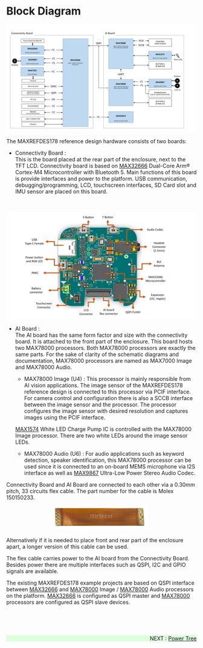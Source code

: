# Block Diagram

<p>
  <div class="BlockDiagram">
    <a href="images/wiki_maxrefdes178blockdiagram.png" data-sub-html="Block Diagram" target="_blank">
      <img alt="Block Diagram" src="images/wiki_maxrefdes178blockdiagram.png" />
    </a>
  </div>
</p>

The MAXREFDES178 reference design hardware consists of two boards:

* Connectivity Board : <br>
This is the board placed at the rear part of the enclosure, next to the TFT LCD. Connectivity board is based on [MAX32666](https://www.analog.com/en/products/max32666.html) Dual-Core Arm® Cortex-M4 Microcontroller with Bluetooth 5. Main functions of this board is provide interfaces and power to the platform.
USB communication, debugging/programming, LCD, touchscreen interfaces, SD Card slot and IMU sensor are placed on this board. 
<br>
<p align="center"><img src="images/wiki_blockdiagramconnectivityboardcomponents.png" width="800" alt="MAXREFDES178 Connectivity Board" title="MAXREFDES178 Connectivity Board"></p>


* AI Board : <br>
The AI board has the same form factor and size with the connectivity board.  It is attached to the front part of the enclosure. This board hosts two MAX78000 processors. Both MAX78000 processors are exactly the same parts. For the sake of clarity of the schematic diagrams and documentation, MAX78000 processors are named as MAX7000 Image and MAX78000 Audio.

  * MAX78000 Image (U4) :
  This processor is mainly responsible from AI vision applications. The image sensor of the MAXREFDES178 reference design is connected to this processor via PCIF interface. For camera control and configuration there is also a SCCB interface between the image sensor and the processor. The processor configures the image sensor with desired resolution and captures images using the PCIF interface.

  [MAX1574](https://www.analog.com/en/products/max1574.html) White LED Charge Pump IC is controlled with the MAX78000 Image processor. There are two white LEDs around the image sensor LEDs.

  * MAX78000 Audio (U6) :
  For audio applications such as keyword detection, speaker identification, this MAX78000 processor can be used since it is connected to an on-board MEMS microphone via I2S interface as well as [MAX9867](https://www.analog.com/en/products/max9867.html) Ultra-Low Power Stereo Audio Codec.


Connectivity Board and AI Board are connected to each other via a 0.30mm pitch, 33 circuits flex cable. The part number for the cable is Molex 150150233.

<p align="center"><img src="images/wiki_cable_molex150150233.png" width="250" alt="MAXREFDES178" title="Molex Flex Cable"></p>

Alternatively if it is needed to place front and rear part of the enclosure apart, a longer version of this cable can be used. 

The flex cable carries power to the AI board from the Connectivity Board. Besides power there are multiple interfaces such as QSPI, I2C and GPIO signals are available.

The existing MAXREFDES178 example projects are based on QSPI interface between [MAX32666](https://www.analog.com/en/products/max32666.html) and [MAX78000](https://www.analog.com/en/products/max78000.html) Image / [MAX78000](https://www.analog.com/en/products/max78000.html) Audio processors on the platform. [MAX32666](https://www.analog.com/en/products/max32666.html) is configured as QSPI master and  [MAX78000](https://www.analog.com/en/products/max78000.html) processors are configured as QSPI slave devices.

<br><br><br>

<div class="nextpage" style="margin-left: 0; margin-right: auto; text-align: right; background-color: #dfd;" >
NEXT : <a href="PowerTree.md">Power Tree</a>
</div>

